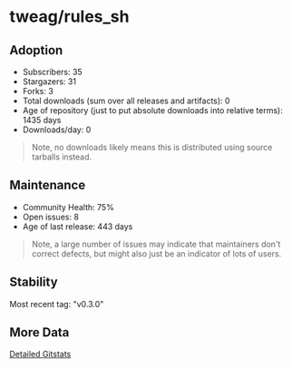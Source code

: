# tweag/rules_sh

## Adoption

- Subscribers: 35
- Stargazers: 31
- Forks: 3
- Total downloads (sum over all releases and artifacts): 0
- Age of repository (just to put absolute downloads into relative terms): 1435 days
- Downloads/day: 0

> Note, no downloads likely means this is distributed using source tarballs instead.

## Maintenance

- Community Health: 75%
- Open issues: 8
- Age of last release: 443 days

> Note, a large number of issues may indicate that maintainers don't correct defects, but might also
> just be an indicator of lots of users.

## Stability

Most recent tag: "v0.3.0"

## More Data

[Detailed Gitstats](/bazel-catalog/gitstats/tweag/rules_sh)

